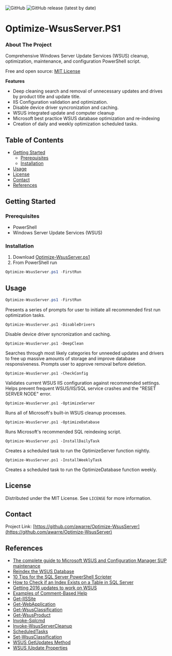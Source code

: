 ![GitHub](https://img.shields.io/github/license/awarre/Optimize-WsusServer?style=flat-square) ![GitHub release (latest by date)](https://img.shields.io/github/v/release/awarre/Optimize-WsusServer?style=flat-square)

# Optimize-WsusServer.PS1

<!-- ABOUT THE PROJECT -->
### About The Project
Comprehensive Windows Server Update Services (WSUS) cleanup, optimization, maintenance, and configuration PowerShell script.

Free and open source: [MIT License](https://github.com/awarre/Optimize-WsusServer/blob/master/LICENSE)

**Features**
* Deep cleaning search and removal of unnecessary updates and drives by product title and update title.
* IIS Configuration validation and optimization.
* Disable device driver syncronization and caching.
* WSUS integrated update and computer cleanup
* Microsoft best practice WSUS database optimization and re-indexing
* Creation of daily and weekly optimization scheduled tasks.

<!-- TABLE OF CONTENTS -->
## Table of Contents
* [Getting Started](#getting-started)
  * [Prerequisites](#prerequisites)
  * [Installation](#installation)
* [Usage](#usage)
* [License](#license)
* [Contact](#contact)
* [References](#references)

<!-- GETTING STARTED -->
## Getting Started

### Prerequisites
* PowerShell
* Windows Server Update Services (WSUS)

### Installation
1. Download [Optimize-WsusServer.ps1](https://github.com/awarre/Optimize-WsusServer/blob/master/Optimize-WsusServer.ps1)
2. From PowerShell run
```powershell
Optimize-WsusServer.ps1 -FirstRun
```
<!-- USAGE EXAMPLES -->
## Usage

```powershell
Optimize-WsusServer.ps1 -FirstRun
```
Presents a series of prompts for user to initiate all recommended first run optimization tasks.

```
Optimize-WsusServer.ps1 -DisableDrivers
```
Disable device driver syncronization and caching.

```
Optimize-WsusServer.ps1 -DeepClean
```
Searches through most likely categories for unneeded updates and drivers to free up massive amounts of storage and improve database responsiveness. Prompts user to approve removal before deletion.

```
Optimize-WsusServer.ps1 -CheckConfig
```
Validates current WSUS IIS configuration against recommended settings. Helps prevent frequent WSUS/IIS/SQL service crashes and the "RESET SERVER NODE" error.

```
Optimize-WsusServer.ps1 -OptimizeServer
```
Runs all of Microsoft's built-in WSUS cleanup processes.

```
Optimize-WsusServer.ps1 -OptimizeDatabase
```
Runs Microsoft's recommended SQL reindexing script.

```
Optimize-WsusServer.ps1 -InstallDailyTask
```
Creates a scheduled task to run the OptimizeServer function nightly.

```  
Optimize-WsusServer.ps1 -InstallWeeklyTask
```
Creates a scheduled task to run the OptimizeDatabase function weekly.

<!-- LICENSE -->
## License
Distributed under the MIT License. See `LICENSE` for more information.

<!-- CONTACT -->
## Contact

Project Link: [https://github.com/awarre/Optimize-WsusServer](https://github.com/awarre/Optimize-WsusServer)

<!-- REFERENCES -->
## References
* [The complete guide to Microsoft WSUS and Configuration Manager SUP maintenance](https://support.microsoft.com/en-us/help/4490644/complete-guide-to-microsoft-wsus-and-configuration-manager-sup-maint)
* [Reindex the WSUS Database](https://docs.microsoft.com/en-us/previous-versions/windows/it-pro/windows-server-2008-R2-and-2008/dd939795(v=ws.10))
* [10 Tips for the SQL Server PowerShell Scripter](https://devblogs.microsoft.com/scripting/10-tips-for-the-sql-server-powershell-scripter/)
* [How to Check if an Index Exists on a Table in SQL Server](https://littlekendra.com/2016/01/28/how-to-check-if-an-index-exists-on-a-table-in-sql-server/)
* [Getting 2016 updates to work on WSUS](https://www.reddit.com/r/sysadmin/comments/996xul/getting_2016_updates_to_work_on_wsus/)
* [Examples of Comment-Based Help](https://docs.microsoft.com/en-us/powershell/scripting/developer/help/examples-of-comment-based-help?view=powershell-7)
* [Get-IISSite](https://docs.microsoft.com/en-us/powershell/module/iisadministration/get-iissite?view=win10-ps)
* [Get-WebApplication](https://docs.microsoft.com/en-us/powershell/module/webadminstration/get-webapplication?view=winserver2012-ps)
* [Get-WsusClassification](https://docs.microsoft.com/en-us/powershell/module/wsus/get-wsusclassification?view=win10-ps)
* [Get-WsusProduct](https://docs.microsoft.com/en-us/powershell/module/wsus/get-wsusproduct?view=win10-ps)
* [Invoke-Sqlcmd](https://docs.microsoft.com/en-us/powershell/module/sqlserver/invoke-sqlcmd?view=sqlserver-ps)
* [Invoke-WsusServerCleanup](https://docs.microsoft.com/en-us/powershell/module/wsus/Invoke-WsusServerCleanup?view=win10-ps)
* [ScheduledTasks](https://docs.microsoft.com/en-us/powershell/module/scheduledtasks/?view=win10-ps)
* [Set-WsusClassification](https://docs.microsoft.com/en-us/powershell/module/updateservices/set-wsusclassification?view=win10-ps)
* [WSUS GetUpdates Method](https://docs.microsoft.com/en-us/previous-versions/windows/desktop/aa350127(v=vs.85))
* [WSUS IUpdate Properties](https://docs.microsoft.com/en-us/previous-versions/windows/desktop/ms752741(v=vs.85))
